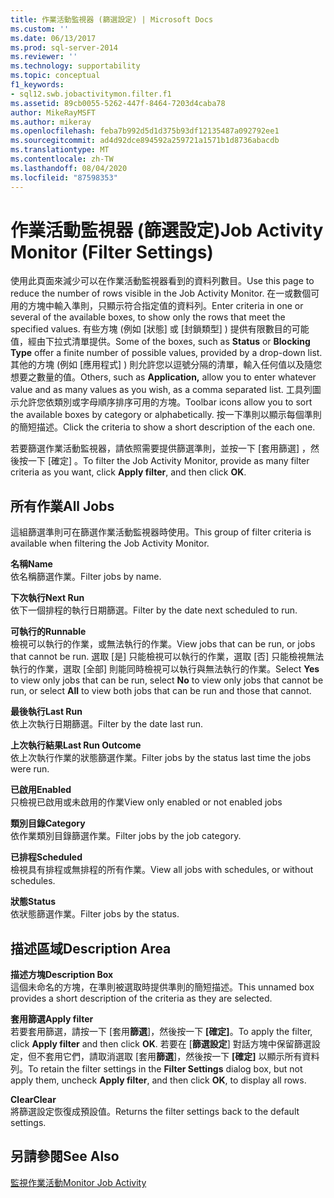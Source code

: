 ```yaml
---
title: 作業活動監視器 (篩選設定) | Microsoft Docs
ms.custom: ''
ms.date: 06/13/2017
ms.prod: sql-server-2014
ms.reviewer: ''
ms.technology: supportability
ms.topic: conceptual
f1_keywords:
- sql12.swb.jobactivitymon.filter.f1
ms.assetid: 89cb0055-5262-447f-8464-7203d4caba78
author: MikeRayMSFT
ms.author: mikeray
ms.openlocfilehash: feba7b992d5d1d375b93df12135487a092792ee1
ms.sourcegitcommit: ad4d92dce894592a259721a1571b1d8736abacdb
ms.translationtype: MT
ms.contentlocale: zh-TW
ms.lasthandoff: 08/04/2020
ms.locfileid: "87598353"
---
```

# <a name="job-activity-monitor-filter-settings"></a><span data-ttu-id="902ad-102">作業活動監視器 (篩選設定)</span><span class="sxs-lookup"><span data-stu-id="902ad-102">Job Activity Monitor (Filter Settings)</span></span>
  <span data-ttu-id="902ad-103">使用此頁面來減少可以在作業活動監視器看到的資料列數目。</span><span class="sxs-lookup"><span data-stu-id="902ad-103">Use this page to reduce the number of rows visible in the Job Activity Monitor.</span></span> <span data-ttu-id="902ad-104">在一或數個可用的方塊中輸入準則，只顯示符合指定值的資料列。</span><span class="sxs-lookup"><span data-stu-id="902ad-104">Enter criteria in one or several of the available boxes, to show only the rows that meet the specified values.</span></span> <span data-ttu-id="902ad-105">有些方塊 (例如 [狀態]  或 [封鎖類型]  ) 提供有限數目的可能值，經由下拉式清單提供。</span><span class="sxs-lookup"><span data-stu-id="902ad-105">Some of the boxes, such as **Status** or **Blocking Type** offer a finite number of possible values, provided by a drop-down list.</span></span> <span data-ttu-id="902ad-106">其他的方塊 (例如 [應用程式]  ) 則允許您以逗號分隔的清單，輸入任何值以及隨您想要之數量的值。</span><span class="sxs-lookup"><span data-stu-id="902ad-106">Others, such as **Application,** allow you to enter whatever value and as many values as you wish, as a comma separated list.</span></span> <span data-ttu-id="902ad-107">工具列圖示允許您依類別或字母順序排序可用的方塊。</span><span class="sxs-lookup"><span data-stu-id="902ad-107">Toolbar icons allow you to sort the available boxes by category or alphabetically.</span></span> <span data-ttu-id="902ad-108">按一下準則以顯示每個準則的簡短描述。</span><span class="sxs-lookup"><span data-stu-id="902ad-108">Click the criteria to show a short description of the each one.</span></span>  
  
 <span data-ttu-id="902ad-109">若要篩選作業活動監視器，請依照需要提供篩選準則，並按一下 [套用篩選]  ，然後按一下 [確定]  。</span><span class="sxs-lookup"><span data-stu-id="902ad-109">To filter the Job Activity Monitor, provide as many filter criteria as you want, click **Apply filter**, and then click **OK**.</span></span>  
  
## <a name="all-jobs"></a><span data-ttu-id="902ad-110">所有作業</span><span class="sxs-lookup"><span data-stu-id="902ad-110">All Jobs</span></span>  
 <span data-ttu-id="902ad-111">這組篩選準則可在篩選作業活動監視器時使用。</span><span class="sxs-lookup"><span data-stu-id="902ad-111">This group of filter criteria is available when filtering the Job Activity Monitor.</span></span>  
  
 <span data-ttu-id="902ad-112">**名稱**</span><span class="sxs-lookup"><span data-stu-id="902ad-112">**Name**</span></span>  
 <span data-ttu-id="902ad-113">依名稱篩選作業。</span><span class="sxs-lookup"><span data-stu-id="902ad-113">Filter jobs by name.</span></span>  
  
 <span data-ttu-id="902ad-114">**下次執行**</span><span class="sxs-lookup"><span data-stu-id="902ad-114">**Next Run**</span></span>  
 <span data-ttu-id="902ad-115">依下一個排程的執行日期篩選。</span><span class="sxs-lookup"><span data-stu-id="902ad-115">Filter by the date next scheduled to run.</span></span>  
  
 <span data-ttu-id="902ad-116">**可執行的**</span><span class="sxs-lookup"><span data-stu-id="902ad-116">**Runnable**</span></span>  
 <span data-ttu-id="902ad-117">檢視可以執行的作業，或無法執行的作業。</span><span class="sxs-lookup"><span data-stu-id="902ad-117">View jobs that can be run, or jobs that cannot be run.</span></span> <span data-ttu-id="902ad-118">選取 [是]  只能檢視可以執行的作業，選取 [否]  只能檢視無法執行的作業，選取 [全部]  則能同時檢視可以執行與無法執行的作業。</span><span class="sxs-lookup"><span data-stu-id="902ad-118">Select **Yes** to view only jobs that can be run, select **No** to view only jobs that cannot be run, or select **All** to view both jobs that can be run and those that cannot.</span></span>  
  
 <span data-ttu-id="902ad-119">**最後執行**</span><span class="sxs-lookup"><span data-stu-id="902ad-119">**Last Run**</span></span>  
 <span data-ttu-id="902ad-120">依上次執行日期篩選。</span><span class="sxs-lookup"><span data-stu-id="902ad-120">Filter by the date last run.</span></span>  
  
 <span data-ttu-id="902ad-121">**上次執行結果**</span><span class="sxs-lookup"><span data-stu-id="902ad-121">**Last Run Outcome**</span></span>  
 <span data-ttu-id="902ad-122">依上次執行作業的狀態篩選作業。</span><span class="sxs-lookup"><span data-stu-id="902ad-122">Filter jobs by the status last time the jobs were run.</span></span>  
  
 <span data-ttu-id="902ad-123">**已啟用**</span><span class="sxs-lookup"><span data-stu-id="902ad-123">**Enabled**</span></span>  
 <span data-ttu-id="902ad-124">只檢視已啟用或未啟用的作業</span><span class="sxs-lookup"><span data-stu-id="902ad-124">View only enabled or not enabled jobs</span></span>  
  
 <span data-ttu-id="902ad-125">**類別目錄**</span><span class="sxs-lookup"><span data-stu-id="902ad-125">**Category**</span></span>  
 <span data-ttu-id="902ad-126">依作業類別目錄篩選作業。</span><span class="sxs-lookup"><span data-stu-id="902ad-126">Filter jobs by the job category.</span></span>  
  
 <span data-ttu-id="902ad-127">**已排程**</span><span class="sxs-lookup"><span data-stu-id="902ad-127">**Scheduled**</span></span>  
 <span data-ttu-id="902ad-128">檢視具有排程或無排程的所有作業。</span><span class="sxs-lookup"><span data-stu-id="902ad-128">View all jobs with schedules, or without schedules.</span></span>  
  
 <span data-ttu-id="902ad-129">**狀態**</span><span class="sxs-lookup"><span data-stu-id="902ad-129">**Status**</span></span>  
 <span data-ttu-id="902ad-130">依狀態篩選作業。</span><span class="sxs-lookup"><span data-stu-id="902ad-130">Filter jobs by the status.</span></span>  
  
## <a name="description-area"></a><span data-ttu-id="902ad-131">描述區域</span><span class="sxs-lookup"><span data-stu-id="902ad-131">Description Area</span></span>  
 <span data-ttu-id="902ad-132">**描述方塊**</span><span class="sxs-lookup"><span data-stu-id="902ad-132">**Description Box**</span></span>  
 <span data-ttu-id="902ad-133">這個未命名的方塊，在準則被選取時提供準則的簡短描述。</span><span class="sxs-lookup"><span data-stu-id="902ad-133">This unnamed box provides a short description of the criteria as they are selected.</span></span>  
  
 <span data-ttu-id="902ad-134">**套用篩選**</span><span class="sxs-lookup"><span data-stu-id="902ad-134">**Apply filter**</span></span>  
 <span data-ttu-id="902ad-135">若要套用篩選，請按一下 [套用**篩選**]，然後按一下 **[確定]**。</span><span class="sxs-lookup"><span data-stu-id="902ad-135">To apply the filter, click **Apply filter** and then click **OK**.</span></span> <span data-ttu-id="902ad-136">若要在 [**篩選設定**] 對話方塊中保留篩選設定，但不套用它們，請取消選取 [套用**篩選**]，然後按一下 **[確定]** 以顯示所有資料列。</span><span class="sxs-lookup"><span data-stu-id="902ad-136">To retain the filter settings in the **Filter Settings** dialog box, but not apply them, uncheck **Apply filter**, and then click **OK**, to display all rows.</span></span>  
  
 <span data-ttu-id="902ad-137">**Clear**</span><span class="sxs-lookup"><span data-stu-id="902ad-137">**Clear**</span></span>  
 <span data-ttu-id="902ad-138">將篩選設定恢復成預設值。</span><span class="sxs-lookup"><span data-stu-id="902ad-138">Returns the filter settings back to the default settings.</span></span>  
  
## <a name="see-also"></a><span data-ttu-id="902ad-139">另請參閱</span><span class="sxs-lookup"><span data-stu-id="902ad-139">See Also</span></span>  
 [<span data-ttu-id="902ad-140">監視作業活動</span><span class="sxs-lookup"><span data-stu-id="902ad-140">Monitor Job Activity</span></span>](../../ssms/agent/monitor-job-activity.md)  
  
  
